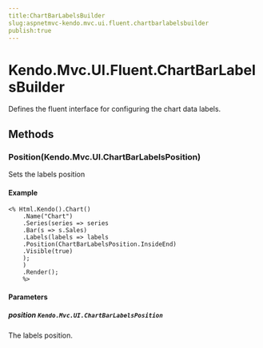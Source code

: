 ```yaml
---
title:ChartBarLabelsBuilder
slug:aspnetmvc-kendo.mvc.ui.fluent.chartbarlabelsbuilder
publish:true
---
```


# Kendo.Mvc.UI.Fluent.ChartBarLabelsBuilder

Defines the fluent interface for configuring the chart data labels.

## Methods

### Position(Kendo.Mvc.UI.ChartBarLabelsPosition)
Sets the labels position

#### Example
    <% Html.Kendo().Chart()
        .Name("Chart")
        .Series(series => series
        .Bar(s => s.Sales)
        .Labels(labels => labels
        .Position(ChartBarLabelsPosition.InsideEnd)
        .Visible(true)
        );
        )
        .Render();
        %>

#### Parameters

##### position `Kendo.Mvc.UI.ChartBarLabelsPosition`
The labels position.